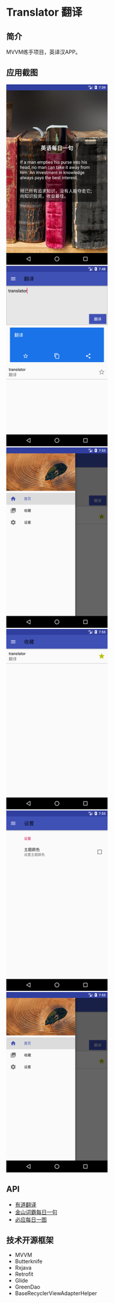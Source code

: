 # Translator 翻译

## 简介

MVVM练手项目，英译汉APP。

## 应用截图

<img src="https://github.com/chenshuaiyu/Translator/blob/master/screenshot/Screenshot_1566545981.png" height="480px" width="270px"/> <img src="https://github.com/chenshuaiyu/Translator/blob/master/screenshot/Screenshot_1566546490.png" height="480px" width="270px"/> <img src="https://github.com/chenshuaiyu/Translator/blob/master/screenshot/Screenshot_1566546827.png" height="480px" width="270px"/><img src="https://github.com/chenshuaiyu/Translator/blob/master/screenshot/Screenshot_1566546936.png" height="480px" width="270px"/> <img src="https://github.com/chenshuaiyu/Translator/blob/master/screenshot/Screenshot_1566546944.png" height="480px" width="270px"/> <img src="https://github.com/chenshuaiyu/Translator/blob/master/screenshot/Screenshot_1566546952.png" height="480px" width="270px"/>

## API

- [有道翻译](https://openapi.youdao.com/)
- [金山词霸每日一句](http://open.iciba.com/dsapi/)
- [必应每日一图](http://cn.bing.com/HPImageArchive.aspx?format=js&idx=0&n=1)

## 技术开源框架

- MVVM
- Butterknife
- Rxjava
- Retrofit
- Glide
- GreenDao
- BaseRecyclerViewAdapterHelper